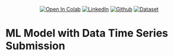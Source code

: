 <div align="center">

<a href="https://colab.research.google.com/github/randiijulian/Pengembangan-Machine-Learning-Dicoding/blob/main/ML%20Model%20with%20Data%20Time%20Series/ML_Model_with_Data_Time_Series.ipynb"><img src="https://colab.research.google.com/assets/colab-badge.svg" alt="Open In Colab"></a>
<a href="https://www.linkedin.com/in/randijulian"><img src="https://img.shields.io/badge/LinkedIn-Profile-blue?logo=linkedin" alt="LinkedIn"></a>
<a href="https://github.com/randiijulian"><img src="https://img.shields.io/badge/GitHub-Profile-lightgrey?logo=github" alt="Github"></a>
<a href="https://www.kaggle.com/datasets/cornflake15/denpasarbalihistoricalweatherdata"><img src="https://img.shields.io/badge/Dataset-Download-green" alt="Dataset"></a>

</div>

# ML Model with Data Time Series Submission
